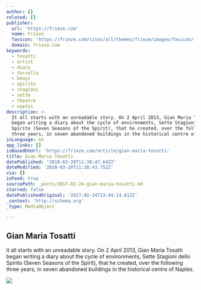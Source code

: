 ```yaml
---
author: []
related: []
publisher:
  url: 'https://frieze.com'
  name: Frieze
  favicon: 'https://frieze.com/sites/all/themes/frieze/images/favicon/favicon.ico'
  domain: frieze.com
keywords:
  - tosatti
  - artist
  - diary
  - forcella
  - beuys
  - spirito
  - stagioni
  - sette
  - theatre
  - naples
description: >-
  It all starts with an unreadable story. On 2 April 2013, Gian Maria Tosatti
  began writing a diary about the cycle of environments, Sette Stagioni dello
  Spirito (Seven Seasons of the Spirit), that he created, over the following
  three years, in seven abandoned buildings in the historical centre of Naples.
inLanguage: en
app_links: []
isBasedOnUrl: 'https://frieze.com/article/gian-maria-tosatti'
title: Gian Maria Tosatti
datePublished: '2018-03-20T11:38:47.642Z'
dateModified: '2018-03-20T11:38:43.752Z'
via: {}
inFeed: true
sourcePath: _posts/2017-02-24-gian-maria-tosatti.md
starred: false
datePublishedOriginal: '2017-02-24T13:44:14.613Z'
_context: 'http://schema.org'
_type: MediaObject

---
```

<article style=""><h1>Gian Maria Tosatti</h1><p>It all starts with an unreadable story. On 2 April 2013, Gian Maria Tosatti began writing a diary about the cycle of environments, Sette Stagioni dello Spirito (Seven Seasons of the Spirit), that he created, over the following three years, in seven abandoned buildings in the historical centre of Naples.</p><img src="https://frieze.com/sites/default/files/2_106.jpg" /></article>